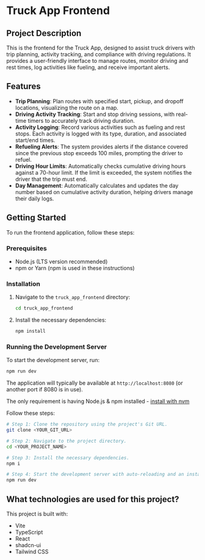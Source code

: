 # Truck App Frontend

## Project Description

This is the frontend for the Truck App, designed to assist truck drivers with trip planning, activity tracking, and compliance with driving regulations. It provides a user-friendly interface to manage routes, monitor driving and rest times, log activities like fueling, and receive important alerts.

## Features

- **Trip Planning**: Plan routes with specified start, pickup, and dropoff locations, visualizing the route on a map.
- **Driving Activity Tracking**: Start and stop driving sessions, with real-time timers to accurately track driving duration.
- **Activity Logging**: Record various activities such as fueling and rest stops. Each activity is logged with its type, duration, and associated start/end times.
- **Refueling Alerts**: The system provides alerts if the distance covered since the previous stop exceeds 100 miles, prompting the driver to refuel.
- **Driving Hour Limits**: Automatically checks cumulative driving hours against a 70-hour limit. If the limit is exceeded, the system notifies the driver that the trip must end.
- **Day Management**: Automatically calculates and updates the day number based on cumulative activity duration, helping drivers manage their daily logs.

## Getting Started

To run the frontend application, follow these steps:

### Prerequisites

- Node.js (LTS version recommended)
- npm or Yarn (npm is used in these instructions)

### Installation

1. Navigate to the `truck_app_frontend` directory:
   ```bash
   cd truck_app_frontend
   ```

2. Install the necessary dependencies:
   ```bash
   npm install
   ```

### Running the Development Server

To start the development server, run:

```bash
npm run dev
```

The application will typically be available at `http://localhost:8080` (or another port if 8080 is in use).



The only requirement is having Node.js & npm installed - [install with nvm](https://github.com/nvm-sh/nvm#installing-and-updating)

Follow these steps:

```sh
# Step 1: Clone the repository using the project's Git URL.
git clone <YOUR_GIT_URL>

# Step 2: Navigate to the project directory.
cd <YOUR_PROJECT_NAME>

# Step 3: Install the necessary dependencies.
npm i

# Step 4: Start the development server with auto-reloading and an instant preview.
npm run dev
```


## What technologies are used for this project?

This project is built with:

- Vite
- TypeScript
- React
- shadcn-ui
- Tailwind CSS



